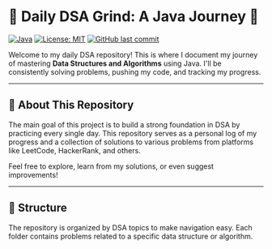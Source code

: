 # 🚀 Daily DSA Grind: A Java Journey 🚀

[![Java](https://img.shields.io/badge/Language-Java-blue.svg)](https://www.java.com)
[![License: MIT](https://img.shields.io/badge/License-MIT-yellow.svg)](https://opensource.org/licenses/MIT)
[![GitHub last commit](https://img.shields.io/github/last-commit/your-github-username/Dsa-daily-problems.svg)](https://github.com/your-github-username/Dsa-daily-problems/commits/main)

Welcome to my daily DSA repository! This is where I document my journey of mastering **Data Structures and Algorithms** using Java. I'll be consistently solving problems, pushing my code, and tracking my progress.

---

## 🎯 About This Repository

The main goal of this project is to build a strong foundation in DSA by practicing every single day. This repository serves as a personal log of my progress and a collection of solutions to various problems from platforms like LeetCode, HackerRank, and others.

Feel free to explore, learn from my solutions, or even suggest improvements!

---

## 📁 Structure

The repository is organized by DSA topics to make navigation easy. Each folder contains problems related to a specific data structure or algorithm.
